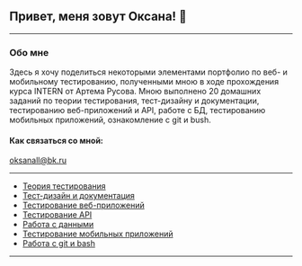 ## Привет, меня зовут Оксана! 👋

___

### Обо мне 

   Здесь я хочу поделиться некоторыми элементами портфолио по веб- и мобильному тестированию, 
полученными мною в ходе прохождения курса INTERN от Артема Русова. Мною выполнено 20 домашних заданий
по теории тестирования, тест-дизайну и документации, тестированию веб-приложений и API, работе с БД, тестированию мобильных приложений, ознакомление с git и bush. 

#### Как связаться со мной: 

oksanall@bk.ru

____
- [Теория тестирования](Теория%20тестирования/README.md)
- [Тест-дизайн и документация](Тест-дизайн%20и%20документация/README.md)
- [Тестирование веб-приложений](Тестирование%20веб-приложений/README.md)
- [Тестирование API](Тестирование%20API/README.md)
- [Работа с данными](Работа%20с%20данными/README.md)
- [Тестирование мобильных приложений](Тестирование%20мобильных%20приложений/README.md)
- [Работа с git и bash](Работа%20с%20git%20и%20bash/README.md)

_____
